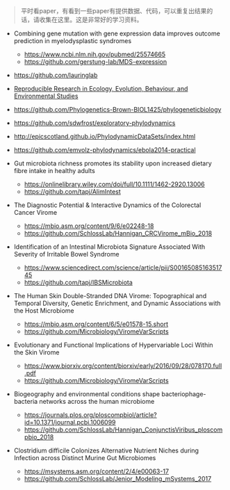 > 平时看paper，有看到一些paper有提供数据、代码，可以重复出结果的话，请收集在这里。这是非常好的学习资料。


+ Combining gene mutation with gene expression data improves outcome prediction
  in myelodysplastic syndromes
  - <https://www.ncbi.nlm.nih.gov/pubmed/25574665>
  - <https://github.com/gerstung-lab/MDS-expression>
+ <https://github.com/lauringlab>  
+ [Reproducible Research in Ecology, Evolution, Behaviour, and Environmental Studies](https://github.com/opetchey/RREEBES)

+ <https://github.com/Phylogenetics-Brown-BIOL1425/phylogeneticbiology>
+ <https://github.com/sdwfrost/exploratory-phylodynamics>
+ <http://epicscotland.github.io/PhylodynamicDataSets/index.html>
+ <https://github.com/emvolz-phylodynamics/ebola2014-practical> 
+ Gut microbiota richness promotes its stability upon increased dietary 
  fibre intake in healthy adults
  - <https://onlinelibrary.wiley.com/doi/full/10.1111/1462-2920.13006>
  - <https://github.com/tapj/AlimIntest> 
+ The Diagnostic Potential & Interactive Dynamics of the Colorectal Cancer Virome 
  - <https://mbio.asm.org/content/9/6/e02248-18>
  - <https://github.com/SchlossLab/Hannigan_CRCVirome_mBio_2018>
+ Identification of an Intestinal Microbiota Signature Associated With Severity of 
  Irritable Bowel Syndrome
  - <https://www.sciencedirect.com/science/article/pii/S0016508516351745>
  - <https://github.com/tapj/IBSMicrobiota>
+ The Human Skin Double-Stranded DNA Virome: Topographical and Temporal Diversity, Genetic Enrichment, 
  and Dynamic Associations with the Host Microbiome
  - <https://mbio.asm.org/content/6/5/e01578-15.short>
  - <https://github.com/Microbiology/ViromeVarScripts>
+ Evolutionary and Functional Implications of Hypervariable Loci Within the Skin Virome
  - <https://www.biorxiv.org/content/biorxiv/early/2016/09/28/078170.full.pdf>
  - <https://github.com/Microbiology/ViromeVarScripts>
+ Biogeography and environmental conditions shape bacteriophage-bacteria networks 
  across the human microbiome
  - <https://journals.plos.org/ploscompbiol/article?id=10.1371/journal.pcbi.1006099>
  - <https://github.com/SchlossLab/Hannigan_ConjunctisViribus_ploscompbio_2018>
+ Clostridium difficile Colonizes Alternative Nutrient Niches during Infection 
  across Distinct Murine Gut Microbiomes
  - <https://msystems.asm.org/content/2/4/e00063-17>
  - <https://github.com/SchlossLab/Jenior_Modeling_mSystems_2017>
